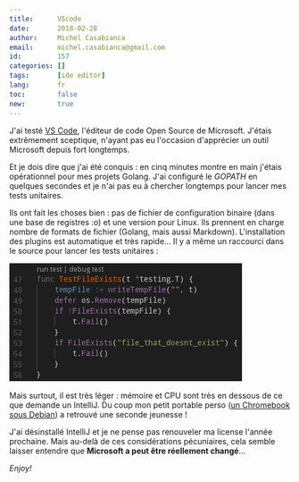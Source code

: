 ```yaml
---
title:      VScode
date:       2018-02-28
author:     Michel Casabianca
email:      michel.casabianca@gmail.com
id:         157
categories: []
tags:       [ide editor]
lang:       fr
toc:        false
new:        true
---
```


J'ai testé [VS Code](https://code.visualstudio.com/), l'éditeur de code Open
Source de Microsoft. J'étais extrêmement sceptique, n'ayant pas eu l'occasion
d'apprécier un outil Microsoft depuis fort longtemps.

<!--more-->

Et je dois dire que j'ai été conquis : en cinq minutes montre en main j'étais
opérationnel pour mes projets Golang. J'ai configuré le *GOPATH* en quelques
secondes et je n'ai pas eu à chercher longtemps pour lancer mes tests unitaires.

Ils ont fait les choses bien : pas de fichier de configuration binaire (dans
une base de registres :o) et une version pour Linux. Ils prennent en charge
nombre de formats de fichier (Golang, mais aussi Markdown). L'installation des
plugins est automatique et très rapide... Il y a même un raccourci dans le
source pour lancer les tests unitaires :

![](vscode-unit-test.png)

Mais surtout, il est très léger : mémoire et CPU sont très en dessous de ce que
demande un IntelliJ. Du coup mon petit portable perso
([un Chromebook sous Debian](http://sweetohm.net/article/debian-jessie-acer-c720p.html))
a retrouvé une seconde jeunesse !

J'ai désinstallé IntelliJ et je ne pense pas renouveler ma license l'année
prochaine. Mais au-delà de ces considérations pécuniaires, cela semble laisser
entendre que **Microsoft a peut être réellement changé**...

*Enjoy!*
